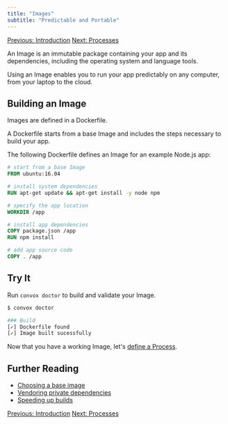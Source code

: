 ```yaml
---
title: "Images"
subtitle: "Predictable and Portable"
---
```


[Previous: Introduction]() [Next: Processes]()

An Image is an immutable package containing your app and its dependencies, including the operating system and language tools.

Using an Image enables you to run your app predictably on any computer, from your laptop to the cloud.

## Building an Image

Images are defined in a Dockerfile.

A Dockerfile starts from a base Image and includes the steps necessary to build your app.

The following Dockerfile defines an Image for an example Node.js app:

```Dockerfile
# start from a base Image
FROM ubuntu:16.04

# install system dependencies
RUN apt-get update && apt-get install -y node npm

# specify the app location
WORKDIR /app

# install app dependencies
COPY package.json /app
RUN npm install

# add app source code
COPY . /app
```

## Try It

Run `convox doctor` to build and validate your Image.

```bash
$ convox doctor

### Build
[✓] Dockerfile found 
[✓] Image built sucessfully
```

Now that you have a working Image, let's [define a Process](/guide/processes).

## Further Reading

* [Choosing a base image]()
* [Vendoring private dependencies]()
* [Speeding up builds]()

[Previous: Introduction]() [Next: Processes]()
